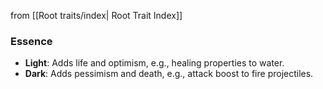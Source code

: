 from [[Root traits/index| Root Trait Index]]
### Essence
- **Light**: Adds life and optimism, e.g., healing properties to water.
- **Dark**: Adds pessimism and death, e.g., attack boost to fire projectiles.
